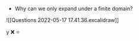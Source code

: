 
- Why can we only expand under a finite domain? 



![[Questions 2022-05-17 17.41.36.excalidraw]]


y
❌
⭐


